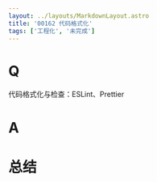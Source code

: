 ```yaml
---
layout: ../layouts/MarkdownLayout.astro
title: '00162 代码格式化'
tags: ['工程化', '未完成']
---
```


# Q

代码格式化与检查：ESLint、Prettier

# A



# 总结



<script>
  function func() {

  }
  
</script>